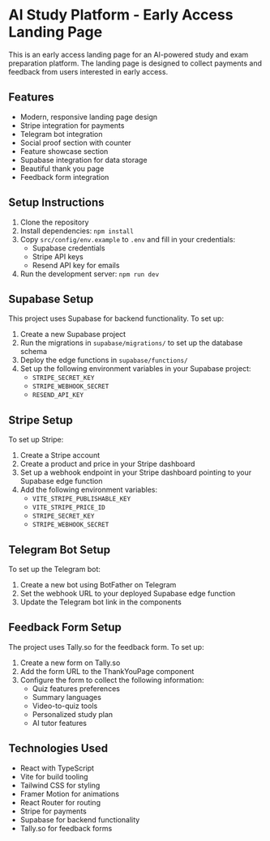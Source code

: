 # AI Study Platform - Early Access Landing Page

This is an early access landing page for an AI-powered study and exam preparation platform. The landing page is designed to collect payments and feedback from users interested in early access.

## Features

- Modern, responsive landing page design
- Stripe integration for payments
- Telegram bot integration
- Social proof section with counter
- Feature showcase section
- Supabase integration for data storage
- Beautiful thank you page
- Feedback form integration

## Setup Instructions

1. Clone the repository
2. Install dependencies: `npm install`
3. Copy `src/config/env.example` to `.env` and fill in your credentials:
   - Supabase credentials
   - Stripe API keys
   - Resend API key for emails
4. Run the development server: `npm run dev`

## Supabase Setup

This project uses Supabase for backend functionality. To set up:

1. Create a new Supabase project
2. Run the migrations in `supabase/migrations/` to set up the database schema
3. Deploy the edge functions in `supabase/functions/`
4. Set up the following environment variables in your Supabase project:
   - `STRIPE_SECRET_KEY`
   - `STRIPE_WEBHOOK_SECRET`
   - `RESEND_API_KEY`

## Stripe Setup

To set up Stripe:

1. Create a Stripe account
2. Create a product and price in your Stripe dashboard
3. Set up a webhook endpoint in your Stripe dashboard pointing to your Supabase edge function
4. Add the following environment variables:
   - `VITE_STRIPE_PUBLISHABLE_KEY`
   - `VITE_STRIPE_PRICE_ID`
   - `STRIPE_SECRET_KEY`
   - `STRIPE_WEBHOOK_SECRET`

## Telegram Bot Setup

To set up the Telegram bot:

1. Create a new bot using BotFather on Telegram
2. Set the webhook URL to your deployed Supabase edge function
3. Update the Telegram bot link in the components

## Feedback Form Setup

The project uses Tally.so for the feedback form. To set up:

1. Create a new form on Tally.so
2. Add the form URL to the ThankYouPage component
3. Configure the form to collect the following information:
   - Quiz features preferences
   - Summary languages
   - Video-to-quiz tools
   - Personalized study plan
   - AI tutor features

## Technologies Used

- React with TypeScript
- Vite for build tooling
- Tailwind CSS for styling
- Framer Motion for animations
- React Router for routing
- Stripe for payments
- Supabase for backend functionality
- Tally.so for feedback forms